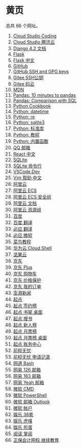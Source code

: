 # 黄页

<div id = "首"></div>
<script src = "../js/首.js"></script>

总共 66 个网址。

<ol>
<li><a href = "https://codecorp.cloudstudio.net/dashboard/workspace">Cloud Studio Coding</a></li>
<li><a href = "https://ide.cloud.tencent.com/dashboard/workspace">Cloud Studio 腾讯云</a></li>
<li><a href = "https://docs.djangoproject.com/zh-hans/4.2/">Django 4.2 文档</a></li>
<li><a href = "https://flask.palletsprojects.com/">Flask</a></li>
<li><a href = "https://dormousehole.readthedocs.io/en/latest/index.html">Flask 中文</a></li>
<li><a href = "https://github.com/">GitHub</a></li>
<li><a href = "https://github.com/settings/keys">GitHub SSH and GPG keys</a></li>
<li><a href = "https://gitee.com/profile/sshkeys">Gitee SSH公钥</a></li>
<li><a href = "https://gitee.com/">Gitee 码云</a></li>
<li><a href = "https://developer.mozilla.org/zh-CN/">MDN</a></li>
<li><a href = "https://pandas.pydata.org/docs/user_guide/10min.html">Pandas: 10 minutes to pandas</a></li>
<li><a href = "https://pandas.pydata.org/docs/getting_started/comparison/comparison_with_sql.html">Pandas: Comparison with SQL</a></li>
<li><a href = "https://python3-cookbook.readthedocs.io/zh-cn/latest/">Python Cookbook</a></li>
<li><a href = "https://docs.python.org/zh-cn/3/library/datetime.html">Python: datetime</a></li>
<li><a href = "https://docs.python.org/zh-cn/3/library/re.html">Python: re</a></li>
<li><a href = "https://docs.python.org/zh-cn/3/library/sqlite3.html">Python: sqlite3</a></li>
<li><a href = "https://docs.python.org/zh-cn/3/library/index.html">Python: 标准库</a></li>
<li><a href = "https://docs.python.org/zh-cn/3/tutorial/index.html">Python: 教程</a></li>
<li><a href = "https://docs.python.org/zh-cn/3/library/functions.html">Python: 内置函数</a></li>
<li><a href = "https://wap.mail.qq.com/">QQ 邮箱</a></li>
<li><a href = "https://zh-hans.react.dev/">React 中文</a></li>
<li><a href = "https://www.sqlite.org/">SQLite</a></li>
<li><a href = "https://www.sqlite.org/cli.html">SQLite 命令行</a></li>
<li><a href = "https://vscode.dev/">VSCode.Dev</a></li>
<li><a href = "https://vimcdoc.sourceforge.net/doc/help.html">Vim 帮助 中文</a></li>
<li><a href = "https://www.aliyun.com/">阿里云</a></li>
<li><a href = "https://ecs.console.aliyun.com/">阿里云 ECS</a></li>
<li><a href = "https://ecs.console.aliyun.com/securityGroup/">阿里云 ECS 安全组</a></li>
<li><a href = "https://help.aliyun.com/">阿里云 文档</a></li>
<li><a href = "https://resourcemanager.console.aliyun.com/resource-groups">阿里云 资源组</a></li>
<li><a href = "https://www.baidu.com/">百度</a></li>
<li><a href = "https://fanyi.baidu.com/">百度 翻译</a></li>
<li><a href = "https://cn.bing.com/translator/">必应 翻译</a></li>
<li><a href = "https://cn.bing.com/">必应 微软</a></li>
<li><a href = "https://www.runoob.com/">菜鸟教程</a></li>
<li><a href = "https://shell.huaweicloud.com/">华为云 Cloud Shell</a></li>
<li><a href = "https://www.jianguoyun.com/">坚果云</a></li>
<li><a href = "https://m.jd.com/">京东</a></li>
<li><a href = "https://plus.m.jd.com/">京东 Plus</a></li>
<li><a href = "https://p.m.jd.com/cart/cart.action">京东 购物车</a></li>
<li><a href = "https://msitepp-fm.jd.com/rest/priceprophone/priceProPhoneMenu">京东 价格保护</a></li>
<li><a href = "https://trade.m.jd.com/order/orderlist_jdm.shtml">京东 我的订单</a></li>
<li><a href = "https://m.thepaper.cn/">澎湃新闻</a></li>
<li><a href = "https://www.qidian.com/">起点</a></li>
<li><a href = "https://m.qidian.com/rank/sign/">起点 签约榜</a></li>
<li><a href = "https://my.qidian.com/bookcase/14159146">起点 书架 桌面</a></li>
<li><a href = "https://m.qidian.com/soushu/">起点 搜书</a></li>
<li><a href = "https://m.qidian.com/rank/newauthor/">起点 新人榜</a></li>
<li><a href = "https://m.qidian.com/rank/yuepiao/">起点 月票榜</a></li>
<li><a href = "https://www.qidian.com/rank/yuepiao/chn0/">起点 月票榜 桌面</a></li>
<li><a href = "https://my.qidian.com/account">起点 账务中心</a></li>
<li><a href = "https://m.51job.com/">前程无忧</a></li>
<li><a href = "https://m.51job.com/my/applyhistory.php">前程无忧 申请记录</a></li>
<li><a href = "https://wangdoc.com/bash/">网道 Bash</a></li>
<li><a href = "https://smart.mail.126.com/login.htm">网易 126 邮箱</a></li>
<li><a href = "https://smart.mail.163.com/login.htm">网易 163 邮箱</a></li>
<li><a href = "https://smart.mail.yeah.net/login.htm">网易 Yeah 邮箱</a></li>
<li><a href = "https://learn.microsoft.com/zh-cn/windows-server/administration/windows-commands/windows-commands">微软 CMD</a></li>
<li><a href = "https://learn.microsoft.com/zh-cn/powershell/scripting/overview">微软 PowerShell</a></li>
<li><a href = "https://outlook.live.com/">微软 邮箱 Outlook</a></li>
<li><a href = "https://account.microsoft.com/">微软 帐户</a></li>
<li><a href = "https://m.36kr.com/">娱乐 36氪</a></li>
<li><a href = "https://m.huxiu.com/">娱乐 虎嗅</a></li>
<li><a href = "https://i.jandan.net/">娱乐 煎蛋</a></li>
<li><a href = "https://m.zhangyue.com/">阅读 掌阅</a></li>
<li><a href = "https://jxjy.chinaacc.com/gd">正保会计网校 继续教育</a></li></ol>